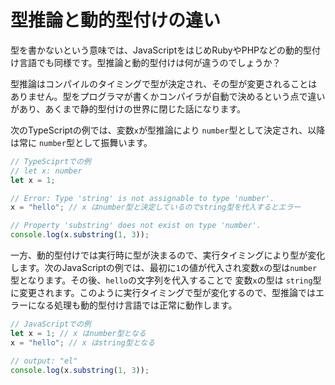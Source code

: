 # 型推論と動的型付けの違い

型を書かないという意味では、JavaScriptをはじめRubyやPHPなどの動的型付け言語でも同様です。型推論と動的型付けは何が違うのでしょうか？

型推論はコンパイルのタイミングで型が決定され、その型が変更されることはありません。型をプログラマが書くかコンパイラが自動で決めるという点で違いがあり、あくまで静的型付けの世界に閉じた話になります。

次のTypeScriptの例では、変数`x`が型推論により `number`型として決定され、以降は常に `number`型として振舞います。

```typescript
// TypeSciprtでの例
// let x: number
let x = 1;

// Error: Type 'string' is not assignable to type 'number'.
x = "hello"; // x はnumber型と決定しているのでstring型を代入するとエラー

// Property 'substring' does not exist on type 'number'.
console.log(x.substring(1, 3));
```

一方、動的型付けでは実行時に型が決まるので、実行タイミングにより型が変化します。次のJavaScriptの例では、最初に`1`の値が代入され変数`x`の型は`number`型となります。その後、`hello`の文字列を代入することで 変数`x`の型は `string`型に変更されます。このように実行タイミングで型が変化するので、型推論ではエラーになる処理も動的型付け言語では正常に動作します。

```javascript
// JavaScriptでの例
let x = 1; // x はnumber型となる
x = "hello"; // x はstring型となる

// output: "el"
console.log(x.substring(1, 3));
```
